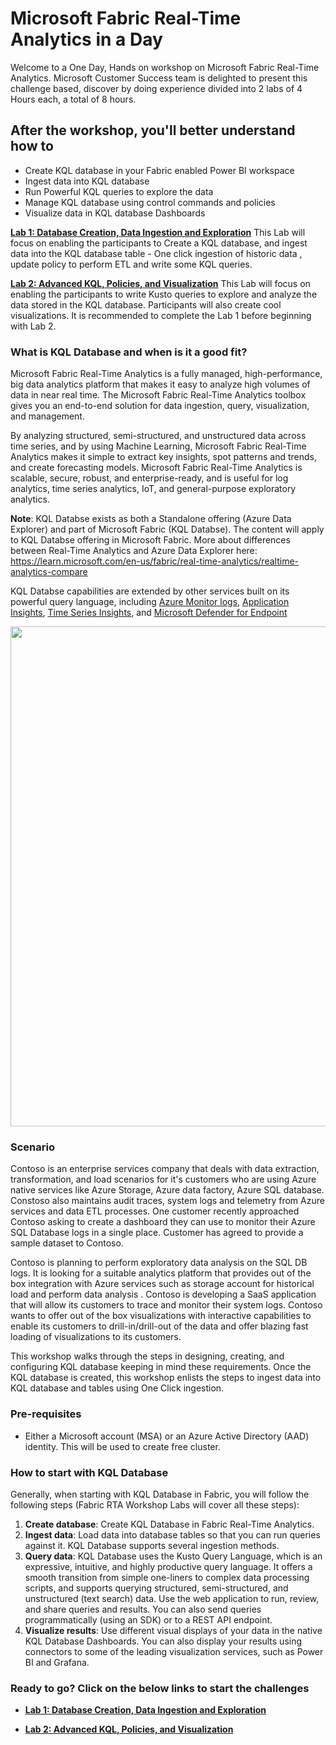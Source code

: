 # Microsoft Fabric Real-Time Analytics in a Day

Welcome to a One Day, Hands on workshop on Microsoft Fabric Real-Time Analytics. Microsoft Customer Success team is delighted to present this challenge based, discover by doing experience divided into 2 labs of 4 Hours each, a total of 8 hours.


## After the workshop, you'll better understand how to
- Create KQL database in your Fabric enabled Power BI workspace
- Ingest data into KQL database
- Run Powerful KQL queries to explore the data
- Manage KQL database using control commands and policies
- Visualize data in KQL database Dashboards


 [**Lab 1: Database Creation, Data Ingestion and Exploration**](https://github.com/Azure/Fabric-RTA-in-a-Day-Lab1)
This Lab will focus on enabling the participants to Create a KQL database, and ingest data into the KQL database table - One click ingestion of historic data , update policy to perform ETL and write some KQL queries. 

 [**Lab 2: Advanced KQL, Policies, and Visualization**](https://github.com/Azure/Fabric-RTA-in-a-Day-Lab2)
This Lab will focus on enabling the participants to write Kusto queries to explore and analyze the data stored in the KQL database. Participants will also create cool visualizations. It is recommended to complete the Lab 1 before beginning with Lab 2.


### What is KQL Database and when is it a good fit?

Microsoft Fabric Real-Time Analytics is a fully managed, high-performance, big data analytics platform that makes it easy to analyze high volumes of data in near real time. The Microsoft Fabric Real-Time Analytics toolbox gives you an end-to-end solution for data ingestion, query, visualization, and management.

By analyzing structured, semi-structured, and unstructured data across time series, and by using Machine Learning, Microsoft Fabric Real-Time Analytics makes it simple to extract key insights, spot patterns and trends, and create forecasting models. Microsoft Fabric Real-Time Analytics is scalable, secure, robust, and enterprise-ready, and is useful for log analytics, time series analytics, IoT, and general-purpose exploratory analytics.

**Note**: KQL Databse exists as both a Standalone offering (Azure Data Explorer) and part of Microsoft Fabric (KQL Databse). The content will apply to KQL Databse offering in Microsoft Fabric. More about differences between Real-Time Analytics and Azure Data Explorer here: https://learn.microsoft.com/en-us/fabric/real-time-analytics/realtime-analytics-compare

KQL Databse capabilities are extended by other services built on its powerful query language, including [Azure Monitor logs](https://docs.microsoft.com/en-us/azure/log-analytics/), [Application Insights](https://docs.microsoft.com/en-us/azure/application-insights/), [Time Series Insights](https://docs.microsoft.com/en-us/azure/time-series-insights/), and [Microsoft Defender for Endpoint](https://docs.microsoft.com/en-us/microsoft-365/security/defender-endpoint/microsoft-defender-endpoint)


<img src="/assets/images/DX_Pic.png" width=800>


### Scenario 

Contoso is an enterprise services company that deals with data extraction, transformation, and load scenarios for it's customers who are using Azure native services like Azure Storage, Azure data factory, Azure SQL database.
Constoso also maintains audit traces,  system logs and telemetry from Azure services and data ETL processes. One customer recently approached Contoso asking to create a dashboard they can use to monitor their Azure SQL Database logs in a single place. Customer has agreed to provide a sample dataset to Contoso.

Contoso is planning to perform exploratory data analysis on the SQL DB logs. It is looking for a suitable analytics platform that provides out of the box integration with Azure services such as storage account for historical load and perform data analysis . Contoso is developing a SaaS application that will allow its customers to trace and monitor their system logs. Contoso wants to offer out of the box visualizations with interactive capabilities to enable its customers to drill-in/drill-out of the data and offer blazing fast loading of visualizations to its customers.

This workshop walks through the steps in designing, creating, and configuring KQL database keeping in mind these requirements. Once the KQL database is created, this workshop enlists the steps to ingest data into KQL database and tables using One Click ingestion.

### Pre-requisites
- Either a Microsoft account (MSA) or an Azure Active Directory (AAD) identity. This will be used to create free cluster.

### How to start with KQL Database
Generally, when starting with KQL Database in Fabric, you will follow the following steps (Fabric RTA Workshop Labs will cover all these steps):
1. **Create database**: Create KQL Database in Fabric Real-Time Analytics. 
2. **Ingest data**: Load data into database tables so that you can run queries against it. KQL Database supports several ingestion methods.
3. **Query data**: KQL Database uses the Kusto Query Language, which is an expressive, intuitive, and highly productive query language. It offers a smooth transition from simple one-liners to complex data processing scripts, and supports querying structured, semi-structured, and unstructured (text search) data. Use the web application to run, review, and share queries and results. You can also send queries programmatically (using an SDK) or to a REST API endpoint. 
4. **Visualize results**: Use different visual displays of your data in the native KQL Database Dashboards. You can also display your results using connectors to some of the leading visualization services, such as Power BI and Grafana. 

### Ready to go? Click on the below links to start the challenges
- [**Lab 1: Database Creation, Data Ingestion and Exploration**](https://github.com/Azure/Fabric-RTA-in-a-Day-Lab1)

- [**Lab 2: Advanced KQL, Policies, and Visualization**](https://github.com/Azure/Fabric-RTA-in-a-Day-Lab2)

